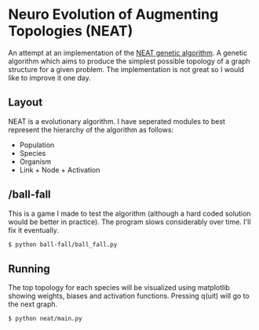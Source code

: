 # Neuro Evolution of Augmenting Topologies (NEAT)
An attempt at an implementation of the [NEAT genetic algorithm](https://en.wikipedia.org/wiki/Neuroevolution_of_augmenting_topologies). A genetic algorithm which aims to produce the simplest possible topology of a graph structure for a given problem.
The implementation is not great so I would like to improve it one day.

## Layout
NEAT is a evolutionary algorithm. I have seperated modules to best represent the hierarchy of the algorithm as follows:
- Population
- Species
- Organism
- Link + Node + Activation

## /ball-fall
This is a game I made to test the algorithm (although a hard coded solution would be better in practice). The program slows considerably over time. I'll fix it eventually.
```bash
$ python ball-fall/ball_fall.py
```

## Running
The top topology for each species will be visualized using matplotlib showing weights, biases and activation functions. Pressing q(uit) will go to the next graph.
```bash
$ python neat/main.py
```
